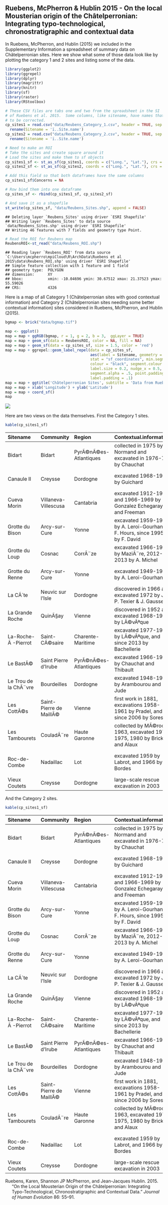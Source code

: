 
## Ruebens, McPherron & Hublin 2015 - On the local Mousterian origin of the Châtelperronian: Integrating typo-technological, chronostratigraphic and contextual data

In Ruebens, McPherron, and Hublin (2015) we included in the
Supplementary Information a spreadsheet of summary data on
Châtelperronian sites. Here we show what some of those data look like
by plotting the category 1 and 2 sites and listing some of the data.

``` r
library(ggplot2)
library(ggrepel)
library(dplyr)
library(magrittr)
library(knitr)
library(sf)
library(raster)
library(RStoolbox)

# These CSV files are tabs one and two from the spreadsheet in the SI
# of Ruebens et al. 2015.  Some columns, like sitename, have names that need 
# to be corrected.
cp_sites1 = read.csv("data/Reubens_Category_1.csv", header = TRUE, sep = ',') %>%
  rename(Sitename = 'ï..Site.name')
cp_sites2 = read.csv("data/Reubens_Category_2.csv", header = TRUE, sep = ',') %>%
  rename(Sitename = 'ï..Site.name')
```

``` r
# Need to make an ROI
# Take the sites and create square around it
# Load the sites and make them to sf objects 
cp_sites1_sf <- st_as_sf(cp_sites1, coords = c("Long.", "Lat."), crs = 4326, agr = "constant")
cp_sites2_sf <- st_as_sf(cp_sites2, coords = c("Long.", "Lat."), crs = 4326, agr = "constant")

# Add this field so that both dataframes have the same columns
cp_sites1_sf$Concerns = NA

# Row bind them into one dataframe
cp_sites_sf <- rbind(cp_sites1_sf, cp_sites2_sf)

# And save it as a shapefile
st_write(cp_sites_sf, "data/Reubens_Sites.shp", append = FALSE)
```

    ## Deleting layer `Reubens_Sites' using driver `ESRI Shapefile'
    ## Writing layer `Reubens_Sites' to data source `data/Reubens_Sites.shp' using driver `ESRI Shapefile'
    ## Writing 46 features with 7 fields and geometry type Point.

``` r
# Read the ROI for Reubens map 
ReubensROI<-st_read("data/Reubens_ROI.shp")
```

    ## Reading layer `Reubens_ROI' from data source `C:\Users\mcpherro\mpiCloud\R\ArchData\Ruebens et al 2015\data\Reubens_ROI.shp' using driver `ESRI Shapefile'
    ## Simple feature collection with 1 feature and 1 field
    ## geometry type:  POLYGON
    ## dimension:      XY
    ## bbox:           xmin: -10.04696 ymin: 30.67512 xmax: 21.37523 ymax: 55.59026
    ## CRS:            4326

Here is a map of all Category 1 (Châtelperronian sites with good
contextual information) and Category 2 (Châtelperronian sites needing
some better contextual information) sites considered in Ruebens,
McPherron, and Hublin (2015).

``` r
bgmap <- brick("data/bgmap.tif")

map <- ggplot()
map = map + ggRGB(bgmap, r = 1, g = 2, b = 3,  ggLayer = TRUE)
map = map + geom_sf(data = ReubensROI, color = NA, fill = NA)
map = map + geom_sf(data = cp_sites_sf, size = 1.5, color = 'red')
map = map + ggrepel::geom_label_repel(data = cp_sites_sf,
                                      aes(label = Sitename, geometry = geometry),
                                      stat = "sf_coordinates", min.segment.length = 0,
                                      colour = "black", segment.colour = "black",
                                      label.size = 0.2, nudge_x = 0.5, size = 1,
                                      segment.alpha = .5, point.padding = .1,
                                      label.padding = .1)
map = map + ggtitle('Châtelperronian Sites', subtitle = 'Data from Ruebens et al. 2015')
map = map + xlab('Longitude') + ylab('Latitude')
map = map + coord_sf()
map 
```

![](readme_files/figure-gfm/map-1.png)<!-- -->

Here are two views on the data themselves. First the Category 1 sites.

``` r
kable(cp_sites1_sf)
```

| Sitename              | Community               | Region                 | Contextual.information                                                         | Location    | Key.References                                   | geometry          | Concerns |
| :-------------------- | :---------------------- | :--------------------- | :----------------------------------------------------------------------------- | :---------- | :----------------------------------------------- | :---------------- | :------- |
| Bidart                | Bidart                  | PyrÃ©nÃ©es-Atlantiques | collected in 1975 by Normand and excavated in 1976-77 by Chauchat              | open-air    | Chauchat, 1977; Bachellerie, 2011                | c(-1.587, 43.436) | NA       |
| Canaule II            | Creysse                 | Dordogne               | excavated 1968-1969 by Guichard                                                | open-air    | Guichard, 1970; Bachellerie et al., 2007, 2011   | c(0.582, 44.861)  | NA       |
| Cueva Morin           | Villaneva-Villescusa    | Cantabria              | excavated 1912-1919; and 1966-1969 by Gonzalez Echegaray and Freeman           | cave        | Gonzalez Echegaray & Freeman, 1971 and 1973      | c(-3.84, 43.361)  | NA       |
| Grotte du Bison       | Arcy-sur-Cure           | Yonne                  | excavated 1959-1963 by A. Leroi-Gourhan & F. Hours, since 1995 by F. David     | cave        | David et al., 2005                               | c(3.769, 47.595)  | NA       |
| Grotte du Loup        | Cosnac                  | CorrÃ¨ze               | excavated 1966-1972 by MaziÃ¨re, 2012-2013 by A. Michel                        | cave        | MaziÃ¨re and Raynal, 1983                        | c(0.63, 45.51)    | NA       |
| Grotte du Renne       | Arcy-sur-Cure           | Yonne                  | excavated 1949-1963 by A. Leroi-Gourhan                                        | cave        | Leroi-Gourhan, 1961; Connet, 2002                | c(3.75, 47.62)    | NA       |
| La CÃ´te              | Neuvic sur l’Isle       | Dordogne               | discovered in 1966 and excavated 1972 by J-P. Texier & J. Gaussen              | open-air    | Gaussen and Texier, 1974; Pelegrin, 1995         | c(0.468, 45.104)  | NA       |
| La Grande Roche       | QuinÃ§ay                | Vienne                 | discovered in 1952 and excavated 1968-1990 by LÃ©vÃªque                        | cave        | LÃ©vÃªque,1987; Roussel, 2011                    | c(0.238, 46.605)  | NA       |
| La-Roche-Ã -Pierrot   | Saint-CÃ©saire          | Charente-Maritime      | excavated 1977-1993 by LÃ©vÃªque, and since 2013 by Bachellerie                | rockshelter | LÃ©vÃªque et al., 1993; Soressi, 2010            | c(-0.506, 45.747) | NA       |
| Le BastÃ©             | Saint Pierre d’Irube    | PyrÃ©nÃ©es-Atlantiques | excavated 1966-1967 by Chauchat and Thibault                                   | open-air    | Chauchat, 1968; Bachellerie, 2011                | c(-1.46, 43.477)  | NA       |
| Le Trou de la ChÃ¨vre | Bourdeilles             | Dordogne               | excavated 1948-1955 by Arambourou and Jude                                     | rockshelter | Arambourou and Jude, 1964                        | c(0.581, 45.321)  | NA       |
| Les CottÃ©s           | Saint-Pierre de MaillÃ© | Vienne                 | first work in 1881, excavations 1958-1961 by Pradel, and since 2006 by Soressi | cave        | Primault, 2003; Soressi et al., 2010             | c(0.851, 47.7)    | NA       |
| Les Tambourets        | CouladÃ¨re              | Haute Garonne          | collected by MÃ©roc in 1963, excavated 1973, 1975, 1980 by Bricker and Alaux   | open-air    | Bricker and Laville, 1977; Bricker, 2014         | c(1.099, 43.201)  | NA       |
| Roc-de-Combe          | Nadaillac               | Lot                    | excavated 1959 by Labrot, and 1966 by F. Bordes                                | cave        | Bordes and Labrot, 1967; Sonneville-Bordes, 2002 | c(1.333, 44.767)  | NA       |
| Vieux Coutets         | Creysse                 | Dordogne               | large-scale rescue excavation in 2003                                          | open-air    | Grigoletto et al., 2008                          | c(0.568, 44.864)  | NA       |

And the Category 2 sites.

``` r
kable(cp_sites1_sf)
```

| Sitename              | Community               | Region                 | Contextual.information                                                         | Location    | Key.References                                   | geometry          | Concerns |
| :-------------------- | :---------------------- | :--------------------- | :----------------------------------------------------------------------------- | :---------- | :----------------------------------------------- | :---------------- | :------- |
| Bidart                | Bidart                  | PyrÃ©nÃ©es-Atlantiques | collected in 1975 by Normand and excavated in 1976-77 by Chauchat              | open-air    | Chauchat, 1977; Bachellerie, 2011                | c(-1.587, 43.436) | NA       |
| Canaule II            | Creysse                 | Dordogne               | excavated 1968-1969 by Guichard                                                | open-air    | Guichard, 1970; Bachellerie et al., 2007, 2011   | c(0.582, 44.861)  | NA       |
| Cueva Morin           | Villaneva-Villescusa    | Cantabria              | excavated 1912-1919; and 1966-1969 by Gonzalez Echegaray and Freeman           | cave        | Gonzalez Echegaray & Freeman, 1971 and 1973      | c(-3.84, 43.361)  | NA       |
| Grotte du Bison       | Arcy-sur-Cure           | Yonne                  | excavated 1959-1963 by A. Leroi-Gourhan & F. Hours, since 1995 by F. David     | cave        | David et al., 2005                               | c(3.769, 47.595)  | NA       |
| Grotte du Loup        | Cosnac                  | CorrÃ¨ze               | excavated 1966-1972 by MaziÃ¨re, 2012-2013 by A. Michel                        | cave        | MaziÃ¨re and Raynal, 1983                        | c(0.63, 45.51)    | NA       |
| Grotte du Renne       | Arcy-sur-Cure           | Yonne                  | excavated 1949-1963 by A. Leroi-Gourhan                                        | cave        | Leroi-Gourhan, 1961; Connet, 2002                | c(3.75, 47.62)    | NA       |
| La CÃ´te              | Neuvic sur l’Isle       | Dordogne               | discovered in 1966 and excavated 1972 by J-P. Texier & J. Gaussen              | open-air    | Gaussen and Texier, 1974; Pelegrin, 1995         | c(0.468, 45.104)  | NA       |
| La Grande Roche       | QuinÃ§ay                | Vienne                 | discovered in 1952 and excavated 1968-1990 by LÃ©vÃªque                        | cave        | LÃ©vÃªque,1987; Roussel, 2011                    | c(0.238, 46.605)  | NA       |
| La-Roche-Ã -Pierrot   | Saint-CÃ©saire          | Charente-Maritime      | excavated 1977-1993 by LÃ©vÃªque, and since 2013 by Bachellerie                | rockshelter | LÃ©vÃªque et al., 1993; Soressi, 2010            | c(-0.506, 45.747) | NA       |
| Le BastÃ©             | Saint Pierre d’Irube    | PyrÃ©nÃ©es-Atlantiques | excavated 1966-1967 by Chauchat and Thibault                                   | open-air    | Chauchat, 1968; Bachellerie, 2011                | c(-1.46, 43.477)  | NA       |
| Le Trou de la ChÃ¨vre | Bourdeilles             | Dordogne               | excavated 1948-1955 by Arambourou and Jude                                     | rockshelter | Arambourou and Jude, 1964                        | c(0.581, 45.321)  | NA       |
| Les CottÃ©s           | Saint-Pierre de MaillÃ© | Vienne                 | first work in 1881, excavations 1958-1961 by Pradel, and since 2006 by Soressi | cave        | Primault, 2003; Soressi et al., 2010             | c(0.851, 47.7)    | NA       |
| Les Tambourets        | CouladÃ¨re              | Haute Garonne          | collected by MÃ©roc in 1963, excavated 1973, 1975, 1980 by Bricker and Alaux   | open-air    | Bricker and Laville, 1977; Bricker, 2014         | c(1.099, 43.201)  | NA       |
| Roc-de-Combe          | Nadaillac               | Lot                    | excavated 1959 by Labrot, and 1966 by F. Bordes                                | cave        | Bordes and Labrot, 1967; Sonneville-Bordes, 2002 | c(1.333, 44.767)  | NA       |
| Vieux Coutets         | Creysse                 | Dordogne               | large-scale rescue excavation in 2003                                          | open-air    | Grigoletto et al., 2008                          | c(0.568, 44.864)  | NA       |

<div id="refs" class="references hanging-indent">

<div id="ref-ruebens_local_2015">

Ruebens, Karen, Shannon JP McPherron, and Jean-Jacques Hublin. 2015. “On
the Local Mousterian Origin of the Châtelperronian: Integrating
Typo-Technological, Chronostratigraphic and Contextual Data.” *Journal
of Human Evolution* 86: 55–91.

</div>

</div>
